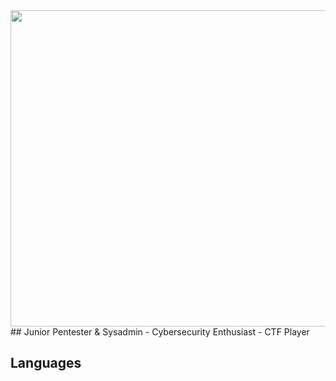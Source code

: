 <img src="https://github.com/j4ckie0x17/j4ckie0x17/blob/main/media/kuaker.gif" height="506" width="835">
## Junior Pentester & Sysadmin 
- Cybersecurity Enthusiast
- CTF Player

## Languages

